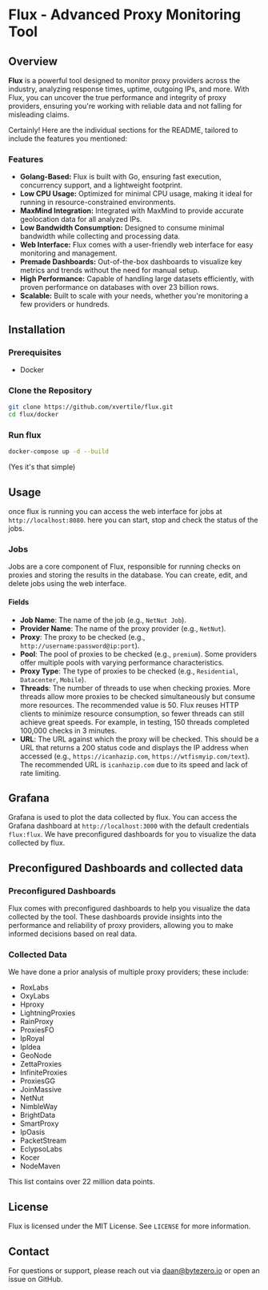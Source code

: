 # Flux - Advanced Proxy Monitoring Tool

## Overview

**Flux** is a powerful tool designed to monitor proxy providers across the industry, analyzing response times, uptime, outgoing IPs, and more. With Flux, you can uncover the true performance and integrity of proxy providers, ensuring you're working with reliable data and not falling for misleading claims.

Certainly! Here are the individual sections for the README, tailored to include the features you mentioned:

### Features

- **Golang-Based:** Flux is built with Go, ensuring fast execution, concurrency support, and a lightweight footprint.
- **Low CPU Usage:** Optimized for minimal CPU usage, making it ideal for running in resource-constrained environments.
- **MaxMind Integration:** Integrated with MaxMind to provide accurate geolocation data for all analyzed IPs.
- **Low Bandwidth Consumption:** Designed to consume minimal bandwidth while collecting and processing data.
- **Web Interface:** Flux comes with a user-friendly web interface for easy monitoring and management.
- **Premade Dashboards:** Out-of-the-box dashboards to visualize key metrics and trends without the need for manual setup.
- **High Performance:** Capable of handling large datasets efficiently, with proven performance on databases with over 23 billion rows.
- **Scalable:** Built to scale with your needs, whether you're monitoring a few providers or hundreds.

## Installation

### Prerequisites

- Docker

### Clone the Repository

```bash
git clone https://github.com/xvertile/flux.git
cd flux/docker
```

### Run flux

```bash
docker-compose up -d --build
```
(Yes it's that simple)

## Usage
once flux is running you can access the web interface for jobs at `http://localhost:8080`. here you can start, stop and check the status of the jobs.

### Jobs
Jobs are a core component of Flux, responsible for running checks on proxies and storing the results in the database. You can create, edit, and delete jobs using the web interface.

#### Fields

- **Job Name**: The name of the job (e.g., `NetNut Job`).
- **Provider Name**: The name of the proxy provider (e.g., `NetNut`).
- **Proxy**: The proxy to be checked (e.g., `http://username:password@ip:port`).
- **Pool**: The pool of proxies to be checked (e.g., `premium`). Some providers offer multiple pools with varying performance characteristics.
- **Proxy Type**: The type of proxies to be checked (e.g., `Residential`, `Datacenter`, `Mobile`).
- **Threads**: The number of threads to use when checking proxies. More threads allow more proxies to be checked simultaneously but consume more resources. The recommended value is 50. Flux reuses HTTP clients to minimize resource consumption, so fewer threads can still achieve great speeds. For example, in testing, 150 threads completed 100,000 checks in 3 minutes.
- **URL**: The URL against which the proxy will be checked. This should be a URL that returns a 200 status code and displays the IP address when accessed (e.g., `https://icanhazip.com`, `https://wtfismyip.com/text`). The recommended URL is `icanhazip.com` due to its speed and lack of rate limiting.

## Grafana
Grafana is used to plot the data collected by flux. You can access the Grafana dashboard at `http://localhost:3000` with the default credentials `flux:flux`.
We have preconfigured dashboards for you to visualize the data collected by flux.

## Preconfigured Dashboards and collected data
### Preconfigured Dashboards
Flux comes with preconfigured dashboards to help you visualize the data collected by the tool. These dashboards provide insights into the performance and reliability of proxy providers, allowing you to make informed decisions based on real data.
### Collected Data
We have done a prior analysis of multiple proxy providers; these include:
- RoxLabs
- OxyLabs
- Hproxy
- LightningProxies
- RainProxy
- ProxiesFO
- IpRoyal
- Ipldea
- GeoNode
- ZettaProxies
- InfiniteProxies
- ProxiesGG
- JoinMassive
- NetNut
- NimbleWay
- BrightData
- SmartProxy
- IpOasis
- PacketStream
- EclypsoLabs
- Kocer
- NodeMaven

This list contains over 22 million data points.
## License
Flux is licensed under the MIT License. See `LICENSE` for more information.


## Contact
For questions or support, please reach out via [daan@bytezero.io](mailto:daan@bytezero.io) or open an issue on GitHub.

